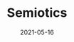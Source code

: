 ---
layout: "work-post-paper-gallery.njk"
title: "Semiotics"
type: "BlogPosting"
priority: "0.5"
date: 2021-05-16
year: "2021"
tags: ["worksonpaper"]
description: "Series of limeted edition prints from 2021"

gallery:
  - url: "/assets/img/works/works-on-paper/semiotics/diversion.jpg"
    title: "Diversion"
    alt: "Digital print on recycled paper"
  - url: "/assets/img/works/works-on-paper/semiotics/symbols.jpg"
    title: "Symbols"
    alt: "Digital print on recycled paper"
  - url: "/assets/img/works/works-on-paper/semiotics/stolen.jpg"
    title: "Stolen"
    alt: "Digital print on recycled paper"
  - url: "/assets/img/works/works-on-paper/semiotics/heart.jpg"
    title: "Heart"
    alt: "Digital print on recycled paper"
  - url: "/assets/img/works/works-on-paper/semiotics/cone.jpg"
    title: "Cone"
    alt: "Digital print on recycled paper"
  - url: "/assets/img/works/works-on-paper/semiotics/s4ao.jpg"
    title: "S4AO"
    alt: "Digital print on recycled paper"
  - url: "/assets/img/works/works-on-paper/semiotics/h.jpg"
    title: "H"
    alt: "Digital print on recycled paper"
  - url: "/assets/img/works/works-on-paper/semiotics/slove.jpg"
    title: "SLOVE"
    alt: "Digital print on recycled paper"
  - url: "/assets/img/works/works-on-paper/semiotics/carpark.jpg"
    title: "Car Park"
    alt: "Digital print on recycled paper"
---